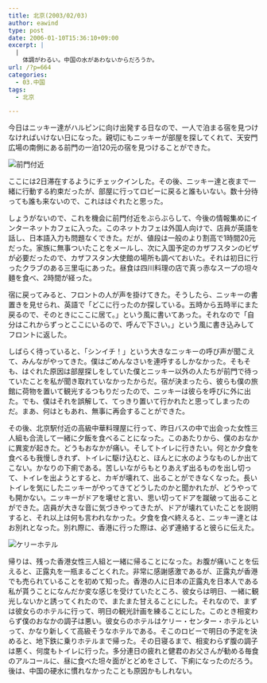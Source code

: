 ```yaml
---
title: 北京(2003/02/03)
author: eawind
type: post
date: 2006-01-10T15:36:10+09:00
excerpt: |
  |
    体調がわるい。中国の水があわないからだろうか。
url: /?p=664
categories:
  - 03.中国
tags:
  - 北京

---
```

今日はニッキー達がハルピンに向け出発する日なので、一人で泊まる宿を見つけなければいけない日になった。親切にもニッキーが部屋を探してくれて、天安門広場の南側にある前門の一泊120元の宿を見つけることができた。

![前門付近](/img/wp/2006/01/2003020307244411.jpg)

ここには2日滞在するようにチェックインした。その後、ニッキー達と夜まで一緒に行動する約束だったが、部屋に行ってロビーに戻ると誰もいない。数十分待っても誰も来ないので、これははぐれたと思った。

しょうがないので、これを機会に前門付近をぶらぶらして、今後の情報集めにインターネットカフェに入った。このネットカフェは外国人向けで、店員が英語を話し、日本語入力も問題なくできた。だが、値段は一般のより割高で1時間20元だった。家族に無事ついたことをメールし、次に入国予定のカザフスタンのビザが必要だったので、カザフスタン大使館の場所も調べておいた。それは初日に行ったクラブのある三里屯にあった。昼食は四川料理の店で真っ赤なスープの坦々麺を食べ、2時間が経った。

宿に戻ってみると、フロントの人が声を掛けてきた。そうしたら、ニッキーの書置きを見せられ、英語で「どこに行ったのか探している。五時から五時半にまた戻るので、そのときにここに居て。」という風に書いてあった。それなので「自分はこれからずっとここにいるので、呼んで下さい。」という風に書き込みしてフロントに返した。

しばらく待っていると、「シンイチ！」という大きなニッキーの呼び声が聞こえて、みんながやってきた。僕はごめんなさいを連呼するしかなかった。そもそも、はぐれた原因は部屋探しをしていた僕とニッキー以外の人たちが前門で待っていたことを私が聞き取れていなかったからだ。宿が決まったら、彼らも僕の旅館に荷物を置いて観光するつもりだったので、ニッキーは彼らを呼びに外に出た。でも、僕はそれを誤解して、てっきり置いて行かれたと思ってしまったのだ。まあ、何はともあれ、無事に再会することができた。

その後、北京駅付近の高級中華料理屋に行って、昨日バスの中で出会った女性三人組も合流して一緒に夕飯を食べることになった。このあたりから、僕のおなかに異変が起きた。どうもおなかが痛い。そしてトイレに行きたい。何とか夕食を食べるも我慢しきれず、トイレに駆け込むと、ほんとに水のようなものしか出てこない。かなりの下痢である。苦しいながらもとりあえず出るものを出し切って、トイレを出ようとすると、カギが壊れて、出ることができなくなった。長いトイレを気にしたニッキーがやってきてどうしたのかと聞かれたが、どうやっても開かない。ニッキーがドアを壊せと言い、思い切ってドアを蹴破って出ることができた。店員が大きな音に気づきやってきたが、ドアが壊れていたことを説明すると、それ以上は何も言われなかった。夕食を食べ終えると、ニッキー達とはお別れとなった。別れ際に、香港に行った際は、必ず連絡すると彼らに伝えた。

![ケリーホテル](/img/wp/2006/01/2003020314144611.jpg)

帰りは、残った香港女性三人組と一緒に帰ることになった。お腹が痛いことを伝えると、正露丸を一瓶まるごとくれた。非常に感謝感激であるが、正露丸が香港でも売られていることを初めて知った。香港の人に日本の正露丸を日本人である私が貰うことになんだか変な感じを受けていたところ、彼女らは明日、一緒に観光しないかと誘ってくれたので、またまた甘えることにした。それなので、まずは彼女らのホテルに行って、明日の観光計画を練ることにした。このとき相変わらず僕のおなかの調子は悪い。彼女らのホテルはケリー・センター・ホテルといって、かなり新しくて高級そうなホテルである。そこのロビーで明日の予定を決めると、地下鉄に乗りホテルまで帰った。その日寝るまで、相変わらず腹の調子は悪く、何度もトイレに行った。多分連日の疲れと健君のお父さんが勧める毎食のアルコールに、昼に食べた坦々面がとどめをさして、下痢になったのだろう。後は、中国の硬水に慣れなかったことも原因かもしれない。
